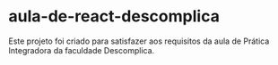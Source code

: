 # aula-de-react-descomplica

Este projeto foi criado para satisfazer aos requisitos da aula de Prática Integradora da faculdade Descomplica.
